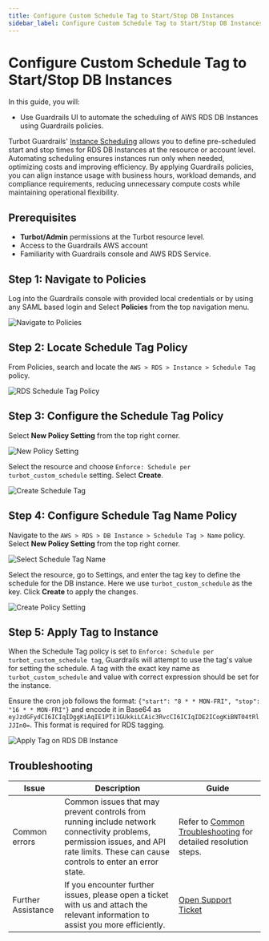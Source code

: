```yaml
---
title: Configure Custom Schedule Tag to Start/Stop DB Instances
sidebar_label: Configure Custom Schedule Tag to Start/Stop DB Instances
---
```


# Configure Custom Schedule Tag to Start/Stop DB Instances

In this guide, you will:

- Use Guardrails UI to automate the scheduling of AWS RDS DB Instances using Guardrails policies.

Turbot Guardrails' [Instance Scheduling](/guardrails/docs/concepts/guardrails/scheduling#scheduling-in-guardrails) allows you to define pre-scheduled start and stop times for RDS DB Instances at the resource or account level. Automating scheduling ensures instances run only when needed, optimizing costs and improving efficiency. By applying Guardrails policies, you can align instance usage with business hours, workload demands, and compliance requirements, reducing unnecessary compute costs while maintaining operational flexibility.

## Prerequisites

- **Turbot/Admin** permissions at the Turbot resource level.
- Access to the Guardrails AWS account
- Familiarity with Guardrails console and AWS RDS Service.

## Step 1: Navigate to Policies

Log into the Guardrails console with provided local credentials or by using any SAML based login and Select **Policies** from the top navigation menu.

![Navigate to Policies](/images/docs/guardrails/guides/using-guardrails/console/reports/configure-custom-instance-tag/guardrails-navigate-policies.png)

## Step 2: Locate Schedule Tag Policy

From Policies, search and locate the `AWS > RDS > Instance > Schedule Tag` policy.

![RDS Schedule Tag Policy](/images/docs/guardrails/guides/using-guardrails/console/reports/configure-custom-instance-tag/guardrails-locate-schedule-tag.png)

## Step 3: Configure the Schedule Tag Policy

Select **New Policy Setting** from the top right corner.

![New Policy Setting](/images/docs/guardrails/guides/using-guardrails/console/reports/configure-custom-instance-tag/guardrails-schedule-tag-select-setting.png)

Select the resource and choose `Enforce: Schedule per turbot_custom_schedule` setting. Select **Create**.

![Create Schedule Tag](/images/docs/guardrails/guides/using-guardrails/console/reports/configure-custom-instance-tag/guardrails-schedule-tag-create-setting.png)

## Step 4: Configure Schedule Tag Name Policy

Navigate to the `AWS > RDS > DB Instance > Schedule Tag > Name` policy. Select **New Policy Setting** from the top right corner.

![Select Schedule Tag Name](/images/docs/guardrails/guides/using-guardrails/console/reports/configure-custom-instance-tag/guardrails-schedule-tag-name-new-setting.png)

Select the resource, go to Settings, and enter the tag key to define the schedule for the DB instance. Here we use `turbot_custom_schedule` as the key. Click **Create** to apply the changes.

![Create Policy Setting](/images/docs/guardrails/guides/using-guardrails/console/reports/configure-custom-instance-tag/guardrails-schedule-tag-name-create-setting.png)

## Step 5: Apply Tag to Instance

When the Schedule Tag policy is set to `Enforce: Schedule per turbot_custom_schedule tag`, Guardrails will attempt to use the tag's value for setting the schedule. A tag with the exact key name as `turbot_custom_schedule` and value with correct expression should be set for the instance.

Ensure the cron job follows the format: `{"start": "8 * * MON-FRI", "stop": "16 * * MON-FRI"}` and encode it in Base64 as `eyJzdGFydCI6ICIqIDggKiAqIE1PTi1GUkkiLCAic3RvcCI6ICIqIDE2ICogKiBNT04tRlJJIn0=`. This format is required for RDS tagging.

![Apply Tag on RDS DB Instance](/images/docs/guardrails/guides/using-guardrails/console/reports/configure-custom-instance-tag/aws-rds-set-tag.png)

## Troubleshooting

| Issue                                      | Description                                                                                                                                                                                                 | Guide                                |
|----------------------------------------------|-------------------------------------------------------------------------------------------------------------------------------------------------------------------------------------------------------------------|-----------------------------------------------------|
| Common errors                     | Common issues that may prevent controls from running include network connectivity problems, permission issues, and API rate limits. These can cause controls to enter an error state.   |Refer to [Common Troubleshooting](/guardrails/docs/guides/troubleshooting) for detailed resolution steps.|
| Further Assistance                       | If you encounter further issues, please open a ticket with us and attach the relevant information to assist you more efficiently.                                                 | [Open Support Ticket](https://support.turbot.com)   |
